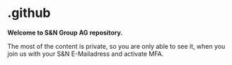 # .github

**Welcome to S&N Group AG repository.**

The most of the content is private, so you are only able to see it, when you join us with your S&N E-Mailadress and activate MFA.
